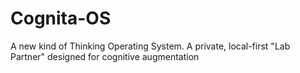# Cognita-OS
A new kind of Thinking Operating System. A private, local-first "Lab Partner" designed for cognitive augmentation
